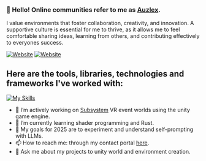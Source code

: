 
<!--
**Auzlex/Auzlex** is a ✨ _special_ ✨ repository because its `README.md` (this file) appears on your GitHub profile.

Here are some ideas to get you started:

- 🔭 I’m currently working on ...
- 🌱 I’m currently learning ...
- 👯 I’m looking to collaborate on ...
- 🤔 I’m looking for help with ...
- 💬 Ask me about ...
- 📫 How to reach me: ...
- 😄 Pronouns: A-X_12
- ⚡ Fun fact: ...
-->
### 💎 Hello! Online communities refer to me as [Auzlex][steam].

I value environments that foster collaboration, creativity, and innovation. A supportive culture is essential for me to thrive, as it allows me to feel comfortable sharing ideas, learning from others, and contributing effectively to everyones success.

[![Website](https://img.shields.io/website?label=charlesedwards.dev&style=for-the-badge&url=https://charlesedwards.dev)](https://charlesedwards.dev) [![Website](https://img.shields.io/website?down_message=WORKSHOP&label=STEAM&logo=steam&style=for-the-badge&up_color=%231b2838&up_message=WORKSHOP&url=https%3A%2F%2Fsteamcommunity.com%2Fid%2FCodingGerruy%2Fmyworkshopfiles%2F)](https://steamcommunity.com/id/Auzlex/myworkshopfiles/)

## Here are the tools, libraries, technologies and frameworks I've worked with:
[![My Skills](https://skillicons.dev/icons?i=linux,docker,vscode,git,py,cs,tensorflow,php,js,jquery,html,css,tailwind,threejs,unity,bots,discord)](https://skillicons.dev)

- 🔭 I’m actively working on [Subsystem][subsystem] VR event worlds using the unity game engine.
- 🌱 I’m currently learning shader programming and Rust.
- 👯 My goals for 2025 are to experiment and understand self-prompting with LLMs.
- 📫 How to reach me: through my contact portal [here][website_contact].
- 💬 Ask me about my projects to unity world and environment creation.

<br />

<!--<img align="left" alt="Auzlex's GitHub Stats" src="https://github-readme-stats.vercel.app/api?username=Auzlex&show_icons=true&hide_border=true">-->

[website]: https://charlesedwards.dev/
[website_contact]: https://charlesedwards.dev/#ABOUT
[steam]: https://steamcommunity.com/id/Auzlex/
[linkedin]: https://www.linkedin.com/in/charles-edwards-7bb242173/
[twitter]: https://twitter.com/r_Auzlex
[youtube]: https://www.youtube.com/channel/UCBKbCieC2Jg1euWT1EkxlFw?view_as=subscriber
[meme]: https://youtu.be/frszEJb0aOo
[learning]: https://youtu.be/sNHiM0DoEAg
[nnfs]: https://nnfs.io/
[subsystem]: https://subsystem.live/
